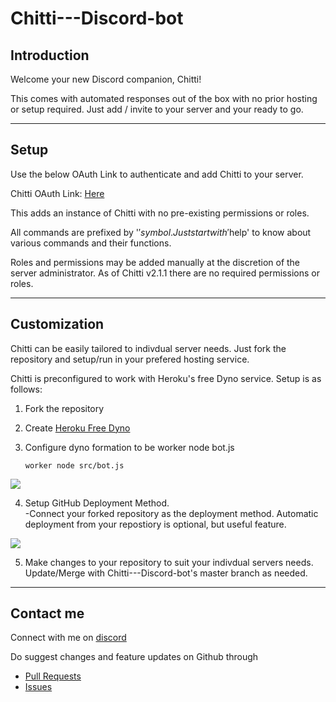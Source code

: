 # Chitti---Discord-bot

## Introduction

Welcome your new Discord companion, Chitti! 

This comes with automated responses out of the box with no prior hosting or setup required. Just add / invite to your server and your ready to go.

---
## Setup

Use the below OAuth Link to authenticate and add Chitti to your server.

Chitti OAuth Link: [Here](https://discord.com/api/oauth2/authorize?client_id=980021368517165076&permissions=0&scope=bot)

This adds an instance of Chitti with no pre-existing permissions or roles. 

All commands are prefixed by '$' symbol. Just start with '$help' to know about various commands and their functions.

Roles and permissions may be added manually at the discretion of the server administrator.
As of Chitti v2.1.1 there are no required permissions or roles.

---
## Customization

Chitti can be easily tailored to indivdual server needs. 
Just fork the repository and setup/run in your prefered hosting service.

Chitti is preconfigured to work with Heroku's free Dyno service. Setup is as follows:
1. Fork the repository
2. Create [Heroku Free Dyno](https://dashboard.heroku.com/new-app)
3. Configure dyno formation to be worker node bot.js 
            
       worker node src/bot.js
<img src = "https://github.com/Gagan1729-droid/Chitti---Discord-bot/blob/master/assets/worker.PNG">

4. Setup GitHub Deployment Method. </br>
  -Connect your forked repository as the deployment method. Automatic deployment from your repostiory is optional, but useful feature. 
  
<img src = "https://github.com/Gagan1729-droid/Chitti---Discord-bot/blob/master/assets/github.PNG">

5. Make changes to your repository to suit your indivdual servers needs. Update/Merge with Chitti---Discord-bot's master branch as needed.

---

## Contact me

Connect with me on [discord](www.discordapp.com/users/775777502420402230)

Do suggest changes and feature updates on Github through
 - [Pull Requests](https://github.com/Gagan1729-droid/Chitti---Discord-bot/pulls)
 - [Issues](https://github.com/Gagan1729-droid/Chitti---Discord-bot/issues)
